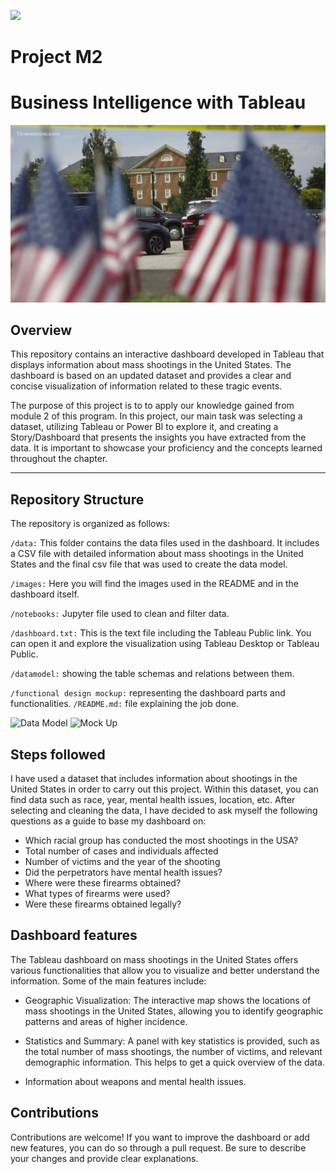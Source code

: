 <p align="left"><img src="https://cdn-images-1.medium.com/max/184/1*2GDcaeYIx_bQAZLxWM4PsQ@2x.png"></p>

# Project M2 
# Business Intelligence with Tableau

![Data Model](images/us.jpg)

## Overview

This repository contains an interactive dashboard developed in Tableau that displays information about mass shootings in the United States. The dashboard is based on an updated dataset and provides a clear and concise visualization of information related to these tragic events.

The purpose of this project is to to apply our knowledge gained from module 2 of this program. In this project, our main task was selecting a dataset, utilizing Tableau or Power BI to explore it, and creating a Story/Dashboard that presents the insights you have extracted from the data. It is important to showcase your proficiency and the concepts learned throughout the chapter.

---

## Repository Structure

The repository is organized as follows:

```/data:``` This folder contains the data files used in the dashboard. It includes a CSV file with detailed information about mass shootings in the United States and the final csv file that was used to create the data model.

```/images:``` Here you will find the images used in the README and in the dashboard itself.

```/notebooks:``` Jupyter file used to clean and filter data.

```/dashboard.txt:``` This is the text file including the Tableau Public link. You can open it and explore the visualization using Tableau Desktop or Tableau Public.

```/datamodel:``` showing the table schemas and relations between them.

```/functional design mockup:``` representing the dashboard parts and functionalities.
```/README.md:``` file explaining the job done.

![Data Model](images/datamodel.png)
![Mock Up](images/mockup.png)


## Steps followed

I have used a dataset that includes information about shootings in the United States in order to carry out this project. Within this dataset, you can find data such as race, year, mental health issues, location, etc. After selecting and cleaning the data, I have decided to ask myself the following questions as a guide to base my dashboard on:

- Which racial group has conducted the most shootings in the USA?
- Total number of cases and individuals affected
- Number of victims and the year of the shooting
- Did the perpetrators have mental health issues?
- Where were these firearms obtained?
- What types of firearms were used?
- Were these firearms obtained legally?


## Dashboard features 

The Tableau dashboard on mass shootings in the United States offers various functionalities that allow you to visualize and better understand the information. Some of the main features include:

- Geographic Visualization: The interactive map shows the locations of mass shootings in the United States, allowing you to identify geographic patterns and areas of higher incidence.


- Statistics and Summary: A panel with key statistics is provided, such as the total number of mass shootings, the number of victims, and relevant demographic information. This helps to get a quick overview of the data.

- Information about weapons and mental health issues.

## Contributions 

Contributions are welcome! If you want to improve the dashboard or add new features, you can do so through a pull request. Be sure to describe your changes and provide clear explanations.
